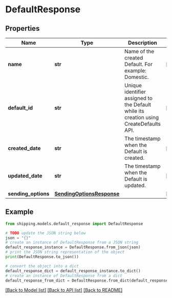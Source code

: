 # DefaultResponse


## Properties

Name | Type | Description | Notes
------------ | ------------- | ------------- | -------------
**name** | **str** | Name of the created Default. For example: Domestic. | [optional] 
**default_id** | **str** | Unique identifier assigned to the Default while its creation using CreateDefaults API. | [optional] 
**created_date** | **str** | The timestamp when the Default is created. | [optional] 
**updated_date** | **str** | The timestamp when the Default is updated. | [optional] 
**sending_options** | [**SendingOptionsResponse**](SendingOptionsResponse.md) |  | [optional] 

## Example

```python
from shipping.models.default_response import DefaultResponse

# TODO update the JSON string below
json = "{}"
# create an instance of DefaultResponse from a JSON string
default_response_instance = DefaultResponse.from_json(json)
# print the JSON string representation of the object
print(DefaultResponse.to_json())

# convert the object into a dict
default_response_dict = default_response_instance.to_dict()
# create an instance of DefaultResponse from a dict
default_response_from_dict = DefaultResponse.from_dict(default_response_dict)
```
[[Back to Model list]](../README.md#documentation-for-models) [[Back to API list]](../README.md#documentation-for-api-endpoints) [[Back to README]](../README.md)


